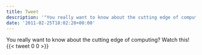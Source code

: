 ```yaml
---
title: Tweet
description: '"You really want to know about the cutting edge of computing? Watch this! "'
date: '2011-02-25T18:02:20+00:00'
---
```

You really want to know about the cutting edge of computing? Watch this! 
      {{< tweet 0 0 >}}
    
